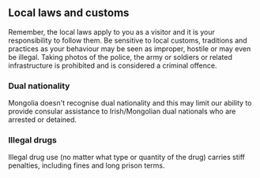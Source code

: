 ## Local laws and customs

Remember, the local laws apply to you as a visitor and it is your responsibility to follow them. Be sensitive to local customs, traditions and practices as your behaviour may be seen as improper, hostile or may even be illegal. Taking photos of the police, the army or soldiers or related infrastructure is prohibited and is considered a criminal offence.

### **Dual nationality**

Mongolia doesn't recognise dual nationality and this may limit our ability to provide consular assistance to Irish/Mongolian dual nationals who are arrested or detained.

### **Illegal drugs**

Illegal drug use (no matter what type or quantity of the drug) carries stiff penalties, including fines and long prison terms.